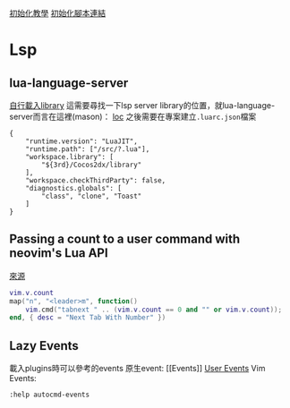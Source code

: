[初始化教學](https://www.youtube.com/watch?v=stqUbv-5u2s)
[初始化腳本連結](https://github.com/nvim-lua/kickstart.nvim)

# Lsp

## lua-language-server

[自行載入library](https://github.com/LuaLS/lua-language-server/wiki/Annotations)
這需要尋找一下lsp server library的位置，就lua-language-server而言在這裡(mason)： [loc](~/.local/share/nvim/mason/packages/lua-language-server/extension/server/meta/3rd/)
之後需要在專案建立`.luarc.json`檔案
```
{
    "runtime.version": "LuaJIT",
	"runtime.path": ["/src/?.lua"],
	"workspace.library": [
	    "${3rd}/Cocos2dx/library"
    ],
    "workspace.checkThirdParty": false,
    "diagnostics.globals": [
	    "class", "clone", "Toast"
    ]
}
```



## Passing a count to a user command with neovim's Lua API
[來源](https://vi.stackexchange.com/questions/38352/passing-a-count-to-a-user-command-with-neovims-lua-api)
```lua
vim.v.count
map("n", "<leader>m", function()
    vim.cmd("tabnext " .. (vim.v.count == 0 and "" or vim.v.count));
end, { desc = "Next Tab With Number" })

```


## Lazy Events
載入plugins時可以參考的events
原生event: [[Events]]
[User Events](https://github.com/folke/lazy.nvim#-user-events)
Vim Events:
```
:help autocmd-events
```